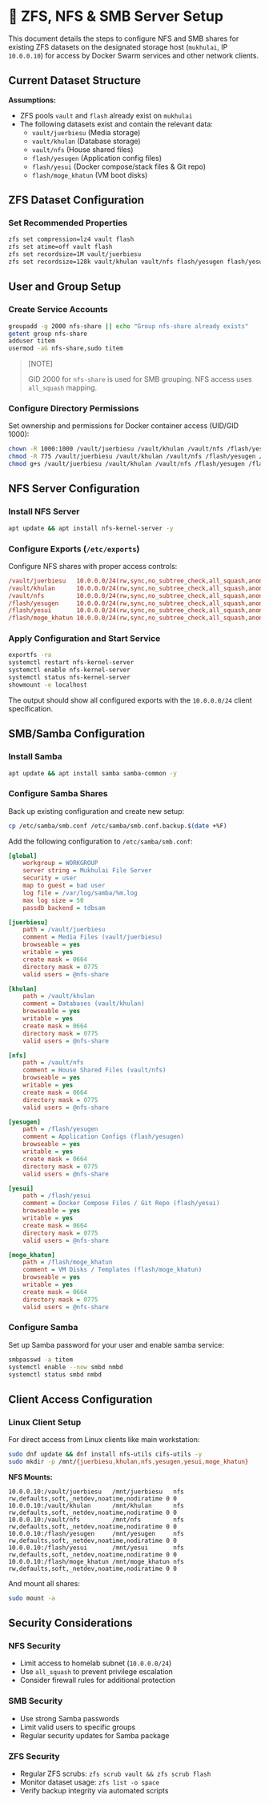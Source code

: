 # 💽 ZFS, NFS & SMB Server Setup
This document details the steps to configure NFS and SMB shares for existing ZFS datasets
on the designated storage host (`mukhulai`, IP `10.0.0.10`) for access by Docker Swarm services and other network clients.

## Current Dataset Structure
**Assumptions:**
* ZFS pools `vault` and `flash` already exist on `mukhulai`
* The following datasets exist and contain the relevant data:
    * `vault/juerbiesu` (Media storage)
    * `vault/khulan` (Database storage)
    * `vault/nfs` (House shared files)
    * `flash/yesugen` (Application config files)
    * `flash/yesui` (Docker compose/stack files & Git repo)
    * `flash/moge_khatun` (VM boot disks)

## ZFS Dataset Configuration
### Set Recommended Properties
```bash
zfs set compression=lz4 vault flash
zfs set atime=off vault flash
zfs set recordsize=1M vault/juerbiesu
zfs set recordsize=128k vault/khulan vault/nfs flash/yesugen flash/yesui flash/moge_khatun
```

## User and Group Setup
### Create Service Accounts
```bash
groupadd -g 2000 nfs-share || echo "Group nfs-share already exists"
getent group nfs-share
adduser titem
usermod -aG nfs-share,sudo titem
```

> [NOTE]
>
> GID 2000 for `nfs-share` is used for SMB grouping. NFS access uses `all_squash` mapping.


### Configure Directory Permissions
Set ownership and permissions for Docker container access (UID/GID 1000):
```bash
chown -R 1000:1000 /vault/juerbiesu /vault/khulan /vault/nfs /flash/yesugen /flash/yesui /flash/moge_khatun
chmod -R 775 /vault/juerbiesu /vault/khulan /vault/nfs /flash/yesugen /flash/yesui /flash/moge_khatun
chmod g+s /vault/juerbiesu /vault/khulan /vault/nfs /flash/yesugen /flash/yesui /flash/moge_khatun
```

## NFS Server Configuration
### Install NFS Server
```bash
apt update && apt install nfs-kernel-server -y
```

### Configure Exports (`/etc/exports`)
Configure NFS shares with proper access controls:
```ini
/vault/juerbiesu   10.0.0.0/24(rw,sync,no_subtree_check,all_squash,anonuid=1000,anongid=1000)
/vault/khulan      10.0.0.0/24(rw,sync,no_subtree_check,all_squash,anonuid=1000,anongid=1000)
/vault/nfs         10.0.0.0/24(rw,sync,no_subtree_check,all_squash,anonuid=1000,anongid=1000)
/flash/yesugen     10.0.0.0/24(rw,sync,no_subtree_check,all_squash,anonuid=1000,anongid=1000)
/flash/yesui       10.0.0.0/24(rw,sync,no_subtree_check,all_squash,anonuid=1000,anongid=1000)
/flash/moge_khatun 10.0.0.0/24(rw,sync,no_subtree_check,all_squash,anonuid=1000,anongid=1000)
```

### Apply Configuration and Start Service
```bash
exportfs -ra
systemctl restart nfs-kernel-server
systemctl enable nfs-kernel-server
systemctl status nfs-kernel-server
showmount -e localhost
```

The output should show all configured exports with the `10.0.0.0/24` client specification.

## SMB/Samba Configuration
### Install Samba
```bash
apt update && apt install samba samba-common -y
```

### Configure Samba Shares
Back up existing configuration and create new setup:
```bash
cp /etc/samba/smb.conf /etc/samba/smb.conf.backup.$(date +%F)
```

Add the following configuration to `/etc/samba/smb.conf`:
```ini
[global]
    workgroup = WORKGROUP
    server string = Mukhulai File Server
    security = user
    map to guest = bad user
    log file = /var/log/samba/%m.log
    max log size = 50
    passdb backend = tdbsam

[juerbiesu]
    path = /vault/juerbiesu
    comment = Media Files (vault/juerbiesu)
    browseable = yes
    writable = yes
    create mask = 0664
    directory mask = 0775
    valid users = @nfs-share

[khulan]
    path = /vault/khulan
    comment = Databases (vault/khulan)
    browseable = yes
    writable = yes
    create mask = 0664
    directory mask = 0775
    valid users = @nfs-share

[nfs]
    path = /vault/nfs
    comment = House Shared Files (vault/nfs)
    browseable = yes
    writable = yes
    create mask = 0664
    directory mask = 0775
    valid users = @nfs-share

[yesugen]
    path = /flash/yesugen
    comment = Application Configs (flash/yesugen)
    browseable = yes
    writable = yes
    create mask = 0664
    directory mask = 0775
    valid users = @nfs-share

[yesui]
    path = /flash/yesui
    comment = Docker Compose Files / Git Repo (flash/yesui)
    browseable = yes
    writable = yes
    create mask = 0664
    directory mask = 0775
    valid users = @nfs-share

[moge_khatun]
    path = /flash/moge_khatun
    comment = VM Disks / Templates (flash/moge_khatun)
    browseable = yes
    writable = yes
    create mask = 0664
    directory mask = 0775
    valid users = @nfs-share
```

### Configure Samba
Set up Samba password for your user and enable samba service:
```bash
smbpasswd -a titem
systemctl enable --now smbd nmbd
systemctl status smbd nmbd
```

## Client Access Configuration
### Linux Client Setup
For direct access from Linux clients like main workstation:
```bash
sudo dnf update && dnf install nfs-utils cifs-utils -y
sudo mkdir -p /mnt/{juerbiesu,khulan,nfs,yesugen,yesui,moge_khatun}
```

**NFS Mounts:**
```fstab
10.0.0.10:/vault/juerbiesu   /mnt/juerbiesu   nfs rw,defaults,soft,_netdev,noatime,nodiratime 0 0
10.0.0.10:/vault/khulan      /mnt/khulan      nfs rw,defaults,soft,_netdev,noatime,nodiratime 0 0
10.0.0.10:/vault/nfs         /mnt/nfs         nfs rw,defaults,soft,_netdev,noatime,nodiratime 0 0
10.0.0.10:/flash/yesugen     /mnt/yesugen     nfs rw,defaults,soft,_netdev,noatime,nodiratime 0 0
10.0.0.10:/flash/yesui       /mnt/yesui       nfs rw,defaults,soft,_netdev,noatime,nodiratime 0 0
10.0.0.10:/flash/moge_khatun /mnt/moge_khatun nfs rw,defaults,soft,_netdev,noatime,nodiratime 0 0
```

And mount all shares:
```bash
sudo mount -a
```

## Security Considerations
### NFS Security
- Limit access to homelab subnet (`10.0.0.0/24`)
- Use `all_squash` to prevent privilege escalation
- Consider firewall rules for additional protection

### SMB Security
- Use strong Samba passwords
- Limit valid users to specific groups
- Regular security updates for Samba package

### ZFS Security
- Regular ZFS scrubs: `zfs scrub vault && zfs scrub flash`
- Monitor dataset usage: `zfs list -o space`
- Verify backup integrity via automated scripts
